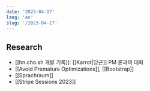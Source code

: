 ```yaml
---
date: '2023-04-17'
lang: 'en'
slug: '/2023-04-17'
---
```


## Research

- [[hn.cho.sh 개발 기록]]: [[Karrot|당근]] PM 론과의 대화
- [[Avoid Premature Optimizations]], [[Bootstrap]]
- [[Sprachraum]]
- [[Stripe Sessions 2023]]
